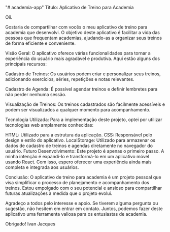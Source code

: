 "# academia-app" 
Título:  Aplicativo de Treino para Academia


Oii.

Gostaria de compartilhar com vocês o meu aplicativo de treino para academia que desenvolvi. O objetivo deste aplicativo é facilitar a vida das pessoas que frequentam academias, ajudando-as a organizar seus treinos de forma eficiente e conveniente.

Visão Geral:
O aplicativo oferece várias funcionalidades para tornar a experiência do usuário mais agradável e produtiva. Aqui estão alguns dos principais recursos:

Cadastro de Treinos: Os usuários podem criar e personalizar seus treinos, adicionando exercícios, séries, repetições e notas relevantes.

Cadastro de Agenda: É possível agendar treinos e definir lembretes para não perder nenhuma sessão.

Visualização de Treinos: Os treinos cadastrados são facilmente acessíveis e podem ser visualizados a qualquer momento para acompanhamento.

Tecnologia Utilizada:
Para a implementação deste projeto, optei por utilizar tecnologias web amplamente conhecidas:

HTML: Utilizado para a estrutura da aplicação.
CSS: Responsável pelo design e estilo do aplicativo.
LocalStorage: Utilizado para armazenar os dados de cadastro de treinos e agendas diretamente no navegador do usuário.
Futuro Desenvolvimento:
Este projeto é apenas o primeiro passo. A minha intenção é expandi-lo e transformá-lo em um aplicativo móvel usando React. Com isso, espero oferecer uma experiência ainda mais completa e integrada aos usuários.

Conclusão:
O aplicativo de treino para academia é um projeto pessoal que visa simplificar o processo de planejamento e acompanhamento dos treinos. Estou empolgado com o seu potencial e ansioso para compartilhar futuras atualizações à medida que o projeto evolui.

Agradeço a todos pelo interesse e apoio. Se tiverem alguma pergunta ou sugestão, não hesitem em entrar em contato. Juntos, podemos fazer deste aplicativo uma ferramenta valiosa para os entusiastas de academia.

Obrigado!
Ivan Jacques
